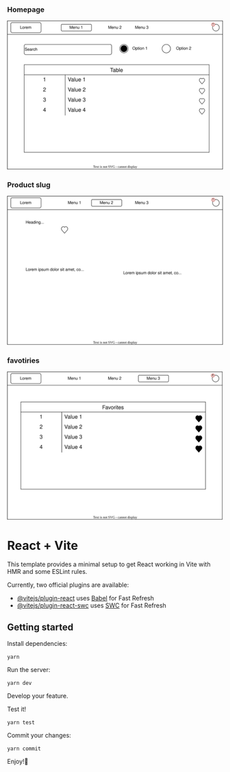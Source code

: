 ### Homepage

![sales-homepage](./docs/sales-homepage.drawio.svg)

### Product slug

![sales-product-slug](./docs/sales-product.drawio.svg)

### favotiries

![sales-favorities](./docs/sales-favorites.drawio.svg)

# React + Vite

This template provides a minimal setup to get React working in Vite with HMR and some ESLint rules.

Currently, two official plugins are available:

- [@vitejs/plugin-react](https://github.com/vitejs/vite-plugin-react/blob/main/packages/plugin-react/README.md) uses [Babel](https://babeljs.io/) for Fast Refresh
- [@vitejs/plugin-react-swc](https://github.com/vitejs/vite-plugin-react-swc) uses [SWC](https://swc.rs/) for Fast Refresh

## Getting started

Install dependencies:

```shell
yarn
```

Run the server:

```shell
yarn dev
```

Develop your feature.

Test it!

```shell
yarn test
```

Commit your changes:

```shell
yarn commit
```

Enjoy!🎉
